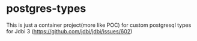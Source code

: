 # postgres-types

This is just a container project(more like POC) for custom postgresql types for Jdbi 3 (https://github.com/jdbi/jdbi/issues/602)
